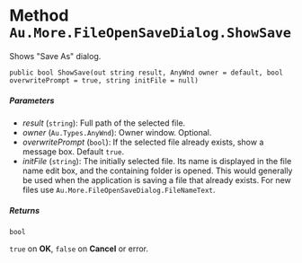 # Method `Au.More.FileOpenSaveDialog.ShowSave`

Shows "Save As" dialog.

```
public bool ShowSave(out string result, AnyWnd owner = default, bool overwritePrompt = true, string initFile = null)
```

##### Parameters

- *result*  (`string`):
    Full path of the selected file.
- *owner*  (`Au.Types.AnyWnd`):
    Owner window. Optional.
- *overwritePrompt*  (`bool`):
    If the selected file already exists, show a message box. Default `true`.
- *initFile*  (`string`):
    The initially selected file. Its name is displayed in the file name edit box, and the containing folder is opened. This would generally be used when the application is saving a file that already exists. For new files use `Au.More.FileOpenSaveDialog.FileNameText`.

##### Returns

`bool`

`true` on **OK**, `false` on **Cancel** or error.